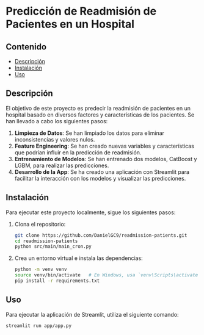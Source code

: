# Predicción de Readmisión de Pacientes en un Hospital


## Contenido

- [Descripción](#descripción)
- [Instalación](#instalación)
- [Uso](#uso)


## Descripción

El objetivo de este proyecto es predecir la readmisión de pacientes en un hospital basado en diversos factores y características de los pacientes. Se han llevado a cabo los siguientes pasos:

1. **Limpieza de Datos**: Se han limpiado los datos para eliminar inconsistencias y valores nulos.
2. **Feature Engineering**: Se han creado nuevas variables y características que podrían influir en la predicción de readmisión.
3. **Entrenamiento de Modelos**: Se han entrenado dos modelos, CatBoost y LGBM, para realizar las predicciones.
4. **Desarrollo de la App**: Se ha creado una aplicación con Streamlit para facilitar la interacción con los modelos y visualizar las predicciones.

## Instalación

Para ejecutar este proyecto localmente, sigue los siguientes pasos:

1. Clona el repositorio:
    ```bash
    git clone https://github.com/DanielGC9/readmission-patients.git
    cd readmission-patients
    python src/main/main_cron.py
    ```

2. Crea un entorno virtual e instala las dependencias:
    ```bash
    python -m venv venv
    source venv/bin/activate   # En Windows, usa `venv\Scripts\activate`
    pip install -r requirements.txt
    ```

## Uso

Para ejecutar la aplicación de Streamlit, utiliza el siguiente comando:
```bash
streamlit run app/app.py
